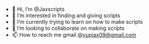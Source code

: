 - 👋 Hi, I’m @Jaxscripts
- 👀 I’m interested in finding and giving scripts
- 🌱 I’m currently trying to learn on how to make scripts
- 💞️ I’m looking to collaborate on making scripts
- 📫 How to reach me gmail @yupjax09@gmail.com 

<!---
Jaxscripts/Jaxscripts is a ✨ special ✨ repository because its `README.md` (this file) appears on your GitHub profile.
You can click the Preview link to take a look at your changes.
--->

